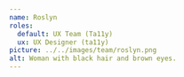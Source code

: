 ```yaml
---
name: Roslyn
roles:
  default: UX Team (Ta11y)
  ux: UX Designer (ta11y)
picture: ../../images/team/roslyn.png
alt: Woman with black hair and brown eyes.
---
```

